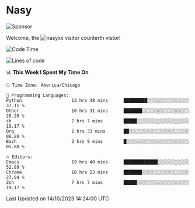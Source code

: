 # Nasy

<!--
<p align="center">
<img height="200" src="https://github-readme-stats.vercel.app/api?username=nasyxx&count_private=true&show_icons=true&theme=dracula&include_all_commits=true"/>
<img height="200" src="https://github-readme-stats.vercel.app/api/top-langs/?username=nasyxx&theme=dracula&hide=html,jupyter+notebook&count_private=true&show_icons=true"/>
</p>

  
----------------
-->

![Sponsor](https://img.shields.io/static/v1.svg?label=Sponsor&message=%E2%9D%A4&logo=GitHub&style=flat&color=pink)
 
Welcome, the ![nasyxx visitor counter](https://count.getloli.com/get/@nasyxx?theme=rule34)th vistor!
 
<!--START_SECTION:waka-->
![Code Time](http://img.shields.io/badge/Code%20Time-3%2C803%20hrs%202%20mins-blue)

![Lines of code](https://img.shields.io/badge/From%20Hello%20World%20I%27ve%20Written-6.3%20million%20lines%20of%20code-blue)

📊 **This Week I Spent My Time On** 

```text
🕑︎ Time Zone: America/Chicago

💬 Programming Languages: 
Python                   13 hrs 48 mins      █████████░░░░░░░░░░░░░░░░   37.11 % 
Other                    10 hrs 31 mins      ███████░░░░░░░░░░░░░░░░░░   28.28 % 
sh                       7 hrs 7 mins        █████░░░░░░░░░░░░░░░░░░░░   19.17 % 
Org                      2 hrs 33 mins       ██░░░░░░░░░░░░░░░░░░░░░░░   06.88 % 
Bash                     2 hrs 9 mins        █░░░░░░░░░░░░░░░░░░░░░░░░   05.80 % 

🔥 Editors: 
Emacs                    19 hrs 40 mins      █████████████░░░░░░░░░░░░   52.89 % 
Chrome                   10 hrs 23 mins      ███████░░░░░░░░░░░░░░░░░░   27.94 % 
Zsh                      7 hrs 7 mins        █████░░░░░░░░░░░░░░░░░░░░   19.17 % 
```


 Last Updated on 14/10/2023 14:24:00 UTC
<!--END_SECTION:waka-->

<!-- ![visitors](https://visitor-badge.laobi.icu/badge?page_id=nasyxx.nasyxx) -->
